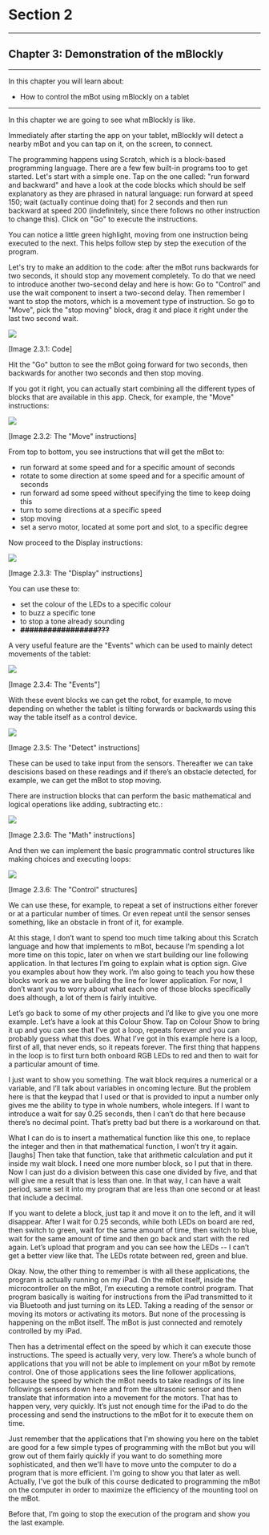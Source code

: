 # Section 2

---

## Chapter 3: Demonstration of the mBlockly

---

In this chapter you will learn about:

* How to control the mBot using mBlockly on a tablet

---

In this chapter we are going to see what mBlockly is like.

Immediately after starting the app on your tablet, mBlockly will detect a nearby mBot and you can tap on it, on the screen, to connect.

The programming happens using Scratch, which is a block-based programming language. There are a few few built-in programs too to get started. Let's start with a simple one. Tap on the one called: "run forward and backward" and have a look at the code blocks which should be self explanatory as they are phrased in natural language:  run forward at speed 150; wait \(actually continue doing that\) for 2 seconds and then run backward at speed 200 \(indefinitely, since there follows no other instruction to change this\). Click on "Go" to execute the instructions.

You can notice a little green highlight, moving from one instruction being executed to the next. This helps follow step by step the execution of the program.

Let's try to make an addition to the code: after the mBot runs backwards for two seconds, it should stop any movement completely. To do that we need to introduce another two-second delay and here is how: Go to "Control" and use the wait component to insert a two-second delay. Then remember I want to stop the motors, which is a movement type of instruction. So go to "Move", pick the "stop moving" block, drag it and place it right under the last two second wait.

![](/assets/Img.2.3.1.jpg)

\[Image 2.3.1: Code\]

Hit the "Go" button to see the mBot going forward for two seconds, then backwards for another two seconds and then  stop moving.

If you got it right, you can actually start combining all the different types of blocks that are available in this app. Check, for example, the "Move" instructions:

![](/assets/Img.2.3.2.jpg)

\[Image 2.3.2: The "Move" instructions\]

From top to bottom, you see instructions that will get the mBot to:

* run forward at some speed and for a specific amount of seconds
* rotate to some direction at some speed and for a specific amount of seconds
* run forward ad some speed without specifying the time to keep doing this
* turn to some directions at a specific speed
* stop moving
* set a servo motor, located at some port and slot, to a specific degree

Now proceed to the Display instructions:

![](/assets/Img.2.3.3.jpg)

\[Image 2.3.3: The "Display" instructions\]

You can use these to:

* set the colour of the LEDs to a specific colour
* to buzz a specific tone
* to stop a tone already sounding
* ~~**\#\#\#\#\#\#\#\#\#\#\#\#\#\#\#\#\#???**~~

A very useful feature are the "Events" which can be used to mainly detect movements of the tablet:

![](/assets/Img.2.3.4.jpg)

\[Image 2.3.4: The "Events"\]

With these event blocks we can get the robot, for example, to move depending on whether the tablet is tilting forwards or backwards using this way the table itself as a control device.

![](/assets/Img.2.3.5.jpg)

\[Image 2.3.5: The "Detect" instructions\]

These can be used to take input from the sensors. Thereafter we can take descisions based on these readings and if there’s an obstacle detected, for example, we can get the mBot to stop moving.

There are instruction blocks that can perform the basic mathematical and logical operations like adding, subtracting etc.:

![](/assets/Img.2.3.6.jpg)

\[Image 2.3.6: The "Math" instructions\]

And then we can implement the basic programmatic control structures like making choices and executing loops:

![](/assets/Img.2.3.7.jpg)

\[Image 2.3.6: The "Control" structures\]

We can use these, for example, to repeat a set of instructions either forever or at a particular number of times. Or even repeat until the sensor senses something, like an obstacle in front of it, for example.

At this stage, I don’t want to spend too much time talking about this Scratch language and how that implements to mBot, because I’m spending a lot more time on this topic, later on when we start building our line following application. In that lectures I’m going to explain what is option sign. Give you examples about how they work. I’m also going to teach you how these blocks work as we are building the line for lower application. For now, I don’t want you to worry about what each one of those blocks specifically does although, a lot of them is fairly intuitive.

Let’s go back to some of my other projects and I’d like to give you one more example. Let’s have a look at this Colour Show. Tap on Colour Show to bring it up and you can see that I’ve got a loop, repeats forever and you can probably guess what this does. What I’ve got in this example here is a loop, first of all, that never ends, so it repeats forever. The first thing that happens in the loop is to first turn both onboard RGB LEDs to red and then to wait for a particular amount of time.

I just want to show you something. The wait block requires a numerical or a variable, and I’ll talk about variables in oncoming lecture. But the problem here is that the keypad that I used or that is provided to input a number only gives me the ability to type in whole numbers, whole integers. If I want to introduce a wait for say 0.25 seconds, then I can’t do that here because there’s no decimal point. That’s pretty bad but there is a workaround on that.

What I can do is to insert a mathematical function like this one, to replace the integer and then in that mathematical function, I won’t try it again. \[laughs\] Then take that function, take that arithmetic calculation and put it inside my wait block. I need one more number block, so I put that in there. Now I can just do a division between this case one divided by five, and that will give me a result that is less than one. In that way, I can have a wait period, same set it into my program that are less than one second or at least that include a decimal.

If you want to delete a block, just tap it and move it on to the left, and it will disappear. After I wait for 0.25 seconds, while both LEDs on board are red, then switch to green, wait for the same amount of time, then switch to blue, wait for the same amount of time and then go back and start with the red again. Let’s upload that program and you can see how the LEDs -- I can’t get a better view like that. The LEDs rotate between red, green and blue.

Okay. Now, the other thing to remember is with all these applications, the program is actually running on my iPad. On the mBot itself, inside the microcontroller on the mBot, I’m executing a remote control program. That program basically is waiting for instructions from the iPad transmitted to it via Bluetooth and just turning on its LED. Taking a reading of the sensor or moving its motors or activating its motors. But none of the processing is happening on the mBot itself. The mBot is just connected and remotely controlled by my iPad.

Then has a detrimental effect on the speed by which it can execute those instructions. The speed is actually very, very low. There’s a whole bunch of applications that you will not be able to implement on your mBot by remote control. One of those applications sees the line follower applications, because the speed by which the mBot needs to take readings of its line followings sensors down here and from the ultrasonic sensor and then translate that information into a movement for the motors. That has to happen very, very quickly. It’s just not enough time for the iPad to do the processing and send the instructions to the mBot for it to execute them on time.

Just remember that the applications that I'm showing you here on the tablet are good for a few simple types of programming with the mBot but you will grow out of them fairly quickly if you want to do something more sophisticated, and then we'll have to move unto the computer to do a program that is more efficient. I'm going to show you that later as well. Actually, I've got the bulk of this course dedicated to programming the mBot on the computer in order to maximize the efficiency of the mounting tool on the mBot.

Before that, I’m going to stop the execution of the program and show you the last example.

